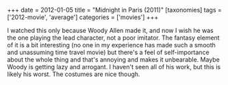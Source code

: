 +++
date = 2012-01-05
title = "Midnight in Paris (2011)"
[taxonomies]
tags = ['2012-movie', 'average']
categories = ['movies']
+++

I watched this only because Woody Allen made it, and now I wish he was
the one playing the lead character, not a poor imitator. The fantasy
element of it is a bit interesting (no one in my experience has made
such a smooth and unassuming time travel movie) but there's a feel of
self-importance about the whole thing and that's annoying and makes it
unbearable. Maybe Woody is getting lazy and arrogant. I haven't seen
all of his work, but this is likely his worst. The costumes are nice
though.
